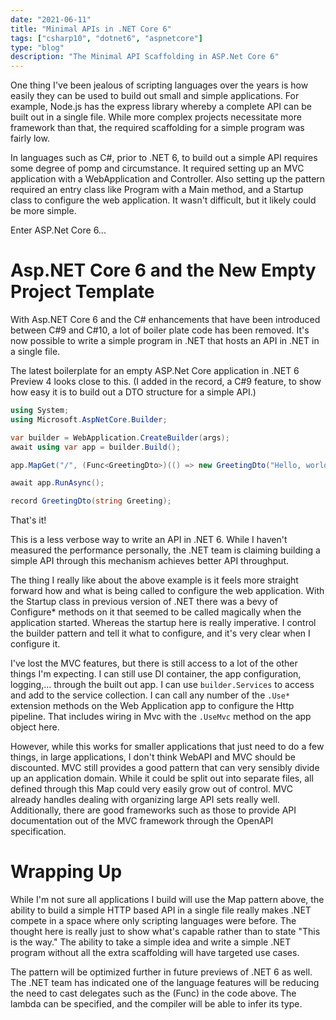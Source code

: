 ```yaml
---
date: "2021-06-11"
title: "Minimal APIs in .NET Core 6"
tags: ["csharp10", "dotnet6", "aspnetcore"]
type: "blog"
description: "The Minimal API Scaffolding in ASP.Net Core 6"
---
```


One thing I've been jealous of scripting languages over the years is how easily they can be used to build out small and simple applications.
For example, Node.js has the express library whereby a complete API can be built out in a single file.
While more complex projects necessitate more framework than that, the required scaffolding for a simple program was fairly low.

In languages such as C#, prior to .NET 6, to build out a simple API requires some degree of pomp and circumstance.
It required setting up an MVC application with a WebApplication and Controller.
Also setting up the pattern required an entry class like Program with a Main method, and a Startup class to configure the web application.
It wasn't difficult, but it likely could be more simple.

Enter ASP.Net Core 6...

# Asp.NET Core 6 and the New Empty Project Template


With Asp.NET Core 6 and the C# enhancements that have been introduced between C#9 and C#10, a lot of boiler plate code has been removed.
It's now possible to write a simple program in .NET that hosts an API in .NET in a single file.

The latest boilerplate for an empty ASP.Net Core application in .NET 6 Preview 4 looks close to this.
(I added in the record, a C#9 feature, to show how easy it is to build out a DTO structure for a simple API.)


```csharp
using System;
using Microsoft.AspNetCore.Builder;

var builder = WebApplication.CreateBuilder(args);
await using var app = builder.Build();

app.MapGet("/", (Func<GreetingDto>)(() => new GreetingDto("Hello, world!")));

await app.RunAsync();

record GreetingDto(string Greeting);
```

That's it!

This is a less verbose way to write an API in .NET 6.
While I haven't measured the performance personally, the .NET team is claiming building a simple API through this mechanism achieves better API throughput.

The thing I really like about the above example is it feels more straight forward how and what is being called to configure the web application.
With the Startup class in previous version of .NET there was a bevy of Configure* methods on it that seemed to be called magically when the application started.
Whereas the startup here is really imperative.
I control the builder pattern and tell it what to configure, and it's very clear when I configure it.

I've lost the MVC features, but there is still access to a lot of the other things I'm expecting.
I can still use DI container, the app configuration, logging,... through the built out app.
I can use `builder.Services` to access and add to the service collection.
I can call any number of the `.Use*` extension methods on the Web Application app to configure the Http pipeline.
That includes wiring in Mvc with the `.UseMvc` method on the app object here.

However, while this works for smaller applications that just need to do a few things, in large applications, I don't think WebAPI and MVC should be discounted.
MVC still provides a good pattern that can very sensibly divide up an application domain.
While it could be split out into separate files, all defined through this Map could very easily grow out of control.
MVC already handles dealing with organizing large API sets really well.
Additionally, there are good frameworks such as those to provide API documentation out of the MVC framework through the OpenAPI specification.

# Wrapping Up
While I'm not sure all applications I build will use the Map pattern above, the ability to build a simple HTTP based API in a single file really makes .NET compete in a space where only scripting languages were before.
The thought here is really just to show what's capable rather than to state "This is the way."
The ability to take a simple idea and write a simple .NET program without all the extra scaffolding will have targeted use cases.

The pattern will be optimized further in future previews of .NET 6 as well.
The .NET team has indicated one of the language features will be reducing the need to cast delegates such as the (Func<string>) in the code above.
The lambda can be specified, and the compiler will be able to infer its type.
